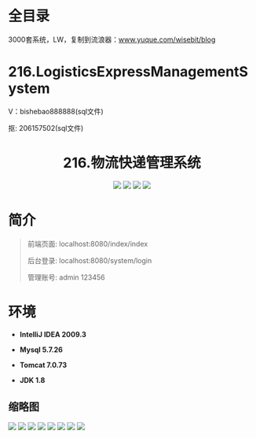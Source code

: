 # 全目录

3000套系统，LW，复制到流浪器：www.yuque.com/wisebit/blog

# 216.LogisticsExpressManagementSystem

<p>V：bishebao888888(sql文件)</p>
<p>抠: 206157502(sql文件)</p>

<p><h1 align="center">216.物流快递管理系统</h1></p>

<p align="center">
	<img src="https://img.shields.io/badge/jdk-1.8-orange.svg"/>
    <img src="https://img.shields.io/badge/spring-5.x-lightgrey.svg"/>
    <img src="https://img.shields.io/badge/springmvc-3.x-blue.svg"/>
    <img src="https://img.shields.io/badge/mybatis-5.x-yellow.svg"/>
</p>

# 简介
>
> 
>
> 前端页面: localhost:8080/index/index
> 
> 后台登录: localhost:8080/system/login
> 
> 管理账号: admin  123456


# 环境

- <b>IntelliJ IDEA 2009.3</b>

- <b>Mysql 5.7.26</b>

- <b>Tomcat 7.0.73</b>

- <b>JDK 1.8</b>




## 缩略图

![](https://bitwise.oss-cn-heyuan.aliyuncs.com/2024/9/10/e49ba820-b96c-4117-aa6d-b2578c79fc52.png)
![](https://bitwise.oss-cn-heyuan.aliyuncs.com/2024/9/10/218b0a2d-0709-43c0-a467-5dc96ce226f6.png)
![](https://bitwise.oss-cn-heyuan.aliyuncs.com/2024/9/10/2b6e503b-0a3e-45ed-9405-197c5d92a9f4.png)
![](https://bitwise.oss-cn-heyuan.aliyuncs.com/2024/9/10/07da2346-ed44-4a5d-9f07-7f3ce1aa9151.png)
![](https://bitwise.oss-cn-heyuan.aliyuncs.com/2024/9/10/87e6fdff-9a16-411e-be47-79d64c98cdb7.png)
![](https://bitwise.oss-cn-heyuan.aliyuncs.com/2024/9/10/cbf8f552-ac2d-4b97-b218-53af7b0b3ec3.png)
![](https://bitwise.oss-cn-heyuan.aliyuncs.com/2024/9/10/701c4cb4-c23d-46aa-bb7b-ac4af37930e3.png)
![](https://bitwise.oss-cn-heyuan.aliyuncs.com/2024/9/10/3d0a9e4a-2ec8-479b-92f0-1ea67ea209df.png)


